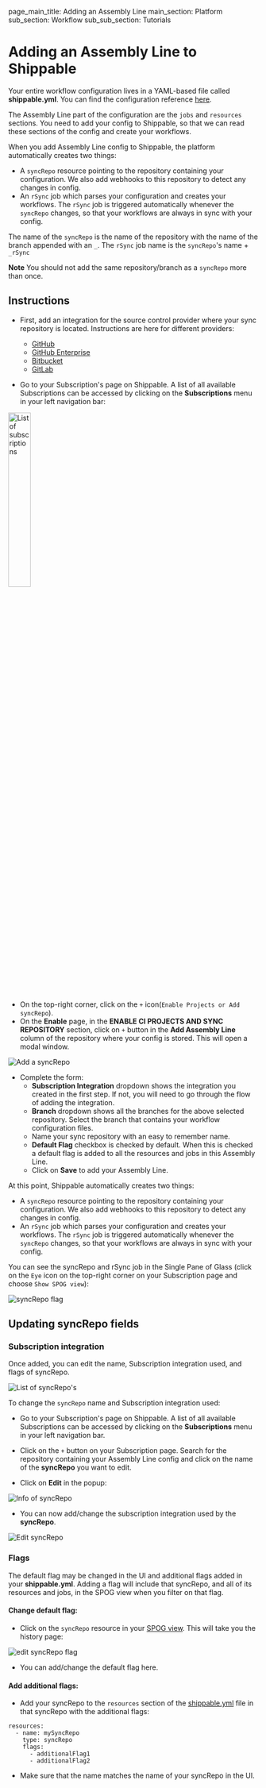page_main_title: Adding an Assembly Line
main_section: Platform
sub_section: Workflow
sub_sub_section: Tutorials

# Adding an Assembly Line to Shippable

Your entire workflow configuration lives in a YAML-based file called **shippable.yml**. You can find the configuration reference [here](/platform/workflow/config).

The Assembly Line part of the configuration are the `jobs` and `resources` sections. You need to add your config to Shippable, so that we can read these sections of the config and create your workflows.

When you add Assembly Line config to Shippable, the platform automatically creates two things:

* A `syncRepo` resource pointing to the repository containing your configuration. We also add webhooks to this repository to detect any changes in config.
* An `rSync` job which parses your configuration and creates your workflows. The `rSync` job is triggered automatically whenever the `syncRepo` changes, so that your workflows are always in sync with your config.  

The name of the `syncRepo` is the name of the repository with the name of the branch appended with an `_`. The `rSync` job name is the `syncRepo`'s name + `_rSync`

**Note** You should not add the same repository/branch as a `syncRepo` more than once.

## Instructions

* First, add an integration for the source control provider where your sync repository is located. Instructions are here for different providers:
     - [GitHub](/platform/integration/github/)
     - [GitHub Enterprise](/platform/integration/github-enterprise/)
     - [Bitbucket](/platform/integration/bitbucket/)
     - [GitLab](/platform/integration/gitlab/)

* Go to your Subscription's page on Shippable. A list of all available Subscriptions can be accessed by clicking on the **Subscriptions** menu in your left navigation bar:

<img width="30%" height="30%" src="/images/platform/resources/syncRepo/list-subscriptions.png" alt="List of subscriptions">

* On the top-right corner, click on the `+` icon(`Enable Projects or Add syncRepo`).
* On the **Enable** page, in the **ENABLE CI PROJECTS AND SYNC REPOSITORY** section, click on `+` button in the **Add Assembly Line** column of the repository where your config is stored. This will open a modal window.

<img src="/images/platform/tutorial/workflow/add-syncRepo.png" alt="Add a syncRepo">

* Complete the form:
     * **Subscription Integration** dropdown shows the integration you created in the first step. If not, you will need to go through the flow of adding the integration.
     * **Branch** dropdown shows all the branches for the above selected repository. Select the branch that contains your workflow configuration files.
     * Name your sync repository with an easy to remember name.
     * **Default Flag** checkbox is checked by default. When this is checked a default flag is added to all the resources and jobs in this Assembly Line.
     * Click on **Save** to add your Assembly Line.

At this point, Shippable automatically creates two things:

* A `syncRepo` resource pointing to the repository containing your configuration. We also add webhooks to this repository to detect any changes in config.
* An `rSync` job which parses your configuration and creates your workflows. The `rSync` job is triggered automatically whenever the `syncRepo` changes, so that your workflows are always in sync with your config.  

You can see the syncRepo and rSync job in the Single Pane of Glass (click on the `Eye` icon on the top-right corner on your Subscription page  and choose `Show SPOG view`):

<img src="/images/platform/resources/syncRepo/syncRepo-flag.png" alt="syncRepo flag">

## Updating syncRepo fields

### Subscription integration

Once added, you can edit the name, Subscription integration used, and flags of syncRepo.

<img src="/images/platform/tutorial/workflow/list-syncRepo.png" alt="List of syncRepo's">

To change the `syncRepo` name and Subscription integration used:

* Go to your Subscription's page on Shippable. A list of all available Subscriptions can be accessed by clicking on the **Subscriptions** menu in your left navigation bar.

* Click on the `+` button on your Subscription page. Search for the repository containing your Assembly Line config and click on the name of the **syncRepo** you want to edit.

* Click on **Edit** in the popup:

<img src="/images/platform/tutorial/workflow/syncRepo-info.png" alt="Info of syncRepo">

* You can now add/change the subscription integration used by the **syncRepo**.

<img src="/images/platform/tutorial/workflow/edit-syncRepo.png" alt="Edit syncRepo">


### Flags

The default flag may be changed in the UI and additional flags added in your **shippable.yml**. Adding a flag will include that syncRepo, and all of its resources and jobs, in the SPOG view when you filter on that flag.

#### Change default flag:

* Click on the `syncRepo` resource in your [SPOG view](/platform/visibility/single-pane-pf-glass-spog). This will take you the history page:

<img src="/images/platform/tutorial/workflow/edit-syncRepo-flag.png" alt="edit syncRepo flag">

* You can add/change the default flag here.

#### Add additional flags:

* Add your syncRepo to the `resources` section of the [shippable.yml](/platform/workflow/config/) file in that syncRepo with the additional flags:

```
resources:
  - name: mySyncRepo
    type: syncRepo
    flags:
      - additionalFlag1
      - additionalFlag2
```

* Make sure that the name matches the name of your syncRepo in the UI.

